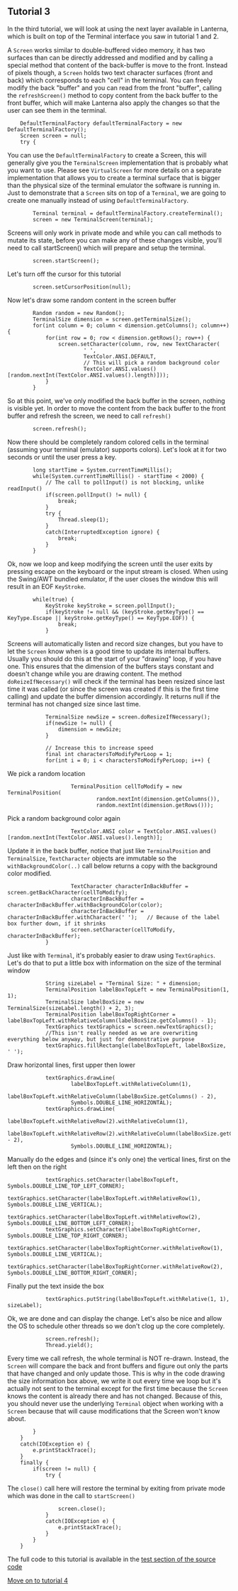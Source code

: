 Tutorial 3
---

In the third tutorial, we will look at using the next layer available in Lanterna, which is built on top of the
Terminal interface you saw in tutorial 1 and 2.

A `Screen` works similar to double-buffered video memory, it has two surfaces than can be directly addressed and
modified and by calling a special method that content of the back-buffer is move to the front. Instead of pixels
though, a `Screen` holds two text character surfaces (front and back) which corresponds to each "cell" in the
terminal. You can freely modify the back "buffer" and you can read from the front "buffer", calling the
`refreshScreen()` method to copy content from the back buffer to the front buffer, which will make Lanterna also
apply the changes so that the user can see them in the terminal.

        DefaultTerminalFactory defaultTerminalFactory = new DefaultTerminalFactory();
        Screen screen = null;
        try {

You can use the `DefaultTerminalFactory` to create a Screen, this will generally give you the `TerminalScreen`
implementation that is probably what you want to use. Please see `VirtualScreen` for more details on a separate
implementation that allows you to create a terminal surface that is bigger than the physical size of the
terminal emulator the software is running in. Just to demonstrate that a `Screen` sits on top of a `Terminal`,
we are going to create one manually instead of using `DefaultTerminalFactory`.

            Terminal terminal = defaultTerminalFactory.createTerminal();
            screen = new TerminalScreen(terminal);

Screens will only work in private mode and while you can call methods to mutate its state, before you can
make any of these changes visible, you'll need to call startScreen() which will prepare and setup the
terminal.

            screen.startScreen();

Let's turn off the cursor for this tutorial

            screen.setCursorPosition(null);

Now let's draw some random content in the screen buffer

            Random random = new Random();
            TerminalSize dimension = screen.getTerminalSize();
            for(int column = 0; column < dimension.getColumns(); column++) {
                for(int row = 0; row < dimension.getRows(); row++) {
                    screen.setCharacter(column, row, new TextCharacter(
                            ' ',
                            TextColor.ANSI.DEFAULT,
                            // This will pick a random background color
                            TextColor.ANSI.values()[random.nextInt(TextColor.ANSI.values().length)]));
                }
            }

So at this point, we've only modified the back buffer in the screen, nothing is visible yet. In order to
move the content from the back buffer to the front buffer and refresh the screen, we need to call `refresh()`

            screen.refresh();

Now there should be completely random colored cells in the terminal (assuming your terminal (emulator)
supports colors). Let's look at it for two seconds or until the user press a key.

            long startTime = System.currentTimeMillis();
            while(System.currentTimeMillis() - startTime < 2000) {
                // The call to pollInput() is not blocking, unlike readInput()
                if(screen.pollInput() != null) {
                    break;
                }
                try {
                    Thread.sleep(1);
                }
                catch(InterruptedException ignore) {
                    break;
                }
            }

Ok, now we loop and keep modifying the screen until the user exits by pressing escape on the keyboard or the
input stream is closed. When using the Swing/AWT bundled emulator, if the user closes the window this will
result in an EOF `KeyStroke`.

            while(true) {
                KeyStroke keyStroke = screen.pollInput();
                if(keyStroke != null && (keyStroke.getKeyType() == KeyType.Escape || keyStroke.getKeyType() == KeyType.EOF)) {
                    break;
                }

Screens will automatically listen and record size changes, but you have to let the `Screen` know when is
a good time to update its internal buffers. Usually you should do this at the start of your "drawing"
loop, if you have one. This ensures that the dimension of the buffers stays constant and doesn't change
while you are drawing content. The method `doReizeIfNecessary()` will check if the terminal has been
resized since last time it was called (or since the screen was created if this is the first time
calling) and update the buffer dimension accordingly. It returns null if the terminal has not changed
size since last time.

                TerminalSize newSize = screen.doResizeIfNecessary();
                if(newSize != null) {
                    dimension = newSize;
                }

                // Increase this to increase speed
                final int charactersToModifyPerLoop = 1;
                for(int i = 0; i < charactersToModifyPerLoop; i++) {

We pick a random location

                        TerminalPosition cellToModify = new TerminalPosition(
                                random.nextInt(dimension.getColumns()),
                                random.nextInt(dimension.getRows()));

Pick a random background color again

                        TextColor.ANSI color = TextColor.ANSI.values()[random.nextInt(TextColor.ANSI.values().length)];

Update it in the back buffer, notice that just like `TerminalPosition` and `TerminalSize`, `TextCharacter`
objects are immutable so the `withBackgroundColor(..)` call below returns a copy with the background color
modified.

                        TextCharacter characterInBackBuffer = screen.getBackCharacter(cellToModify);
                        characterInBackBuffer = characterInBackBuffer.withBackgroundColor(color);
                        characterInBackBuffer = characterInBackBuffer.withCharacter(' ');   // Because of the label box further down, if it shrinks
                        screen.setCharacter(cellToModify, characterInBackBuffer);
                }

Just like with `Terminal`, it's probably easier to draw using `TextGraphics`. Let's do that to put a little
box with information on the size of the terminal window

                String sizeLabel = "Terminal Size: " + dimension;
                TerminalPosition labelBoxTopLeft = new TerminalPosition(1, 1);
                TerminalSize labelBoxSize = new TerminalSize(sizeLabel.length() + 2, 3);
                TerminalPosition labelBoxTopRightCorner = labelBoxTopLeft.withRelativeColumn(labelBoxSize.getColumns() - 1);
                TextGraphics textGraphics = screen.newTextGraphics();
                //This isn't really needed as we are overwriting everything below anyway, but just for demonstrative purpose
                textGraphics.fillRectangle(labelBoxTopLeft, labelBoxSize, ' ');

Draw horizontal lines, first upper then lower

                textGraphics.drawLine(
                        labelBoxTopLeft.withRelativeColumn(1),
                        labelBoxTopLeft.withRelativeColumn(labelBoxSize.getColumns() - 2),
                        Symbols.DOUBLE_LINE_HORIZONTAL);
                textGraphics.drawLine(
                        labelBoxTopLeft.withRelativeRow(2).withRelativeColumn(1),
                        labelBoxTopLeft.withRelativeRow(2).withRelativeColumn(labelBoxSize.getColumns() - 2),
                        Symbols.DOUBLE_LINE_HORIZONTAL);

Manually do the edges and (since it's only one) the vertical lines, first on the left then on the right

                textGraphics.setCharacter(labelBoxTopLeft, Symbols.DOUBLE_LINE_TOP_LEFT_CORNER);
                textGraphics.setCharacter(labelBoxTopLeft.withRelativeRow(1), Symbols.DOUBLE_LINE_VERTICAL);
                textGraphics.setCharacter(labelBoxTopLeft.withRelativeRow(2), Symbols.DOUBLE_LINE_BOTTOM_LEFT_CORNER);
                textGraphics.setCharacter(labelBoxTopRightCorner, Symbols.DOUBLE_LINE_TOP_RIGHT_CORNER);
                textGraphics.setCharacter(labelBoxTopRightCorner.withRelativeRow(1), Symbols.DOUBLE_LINE_VERTICAL);
                textGraphics.setCharacter(labelBoxTopRightCorner.withRelativeRow(2), Symbols.DOUBLE_LINE_BOTTOM_RIGHT_CORNER);

Finally put the text inside the box

                textGraphics.putString(labelBoxTopLeft.withRelative(1, 1), sizeLabel);

Ok, we are done and can display the change. Let's also be nice and allow the OS to schedule other
threads so we don't clog up the core completely.

                screen.refresh();
                Thread.yield();

Every time we call refresh, the whole terminal is NOT re-drawn. Instead, the `Screen` will compare the
back and front buffers and figure out only the parts that have changed and only update those. This is
why in the code drawing the size information box above, we write it out every time we loop but it's
actually not sent to the terminal except for the first time because the `Screen` knows the content is
already there and has not changed. Because of this, you should never use the underlying `Terminal` object
when working with a `Screen` because that will cause modifications that the Screen won't know about.

            }
        }
        catch(IOException e) {
            e.printStackTrace();
        }
        finally {
            if(screen != null) {
                try {

The `close()` call here will restore the terminal by exiting from private mode which was done in
the call to `startScreen()`

                    screen.close();
                }
                catch(IOException e) {
                    e.printStackTrace();
                }
            }
        }

The full code to this tutorial is available in the [test section of the source code](https://github.com/mabe02/lanterna/blob/master/src/test/java/com/googlecode/lanterna/tutorial/Tutorial03.java)

[Move on to tutorial 4](Tutorial04.md)
